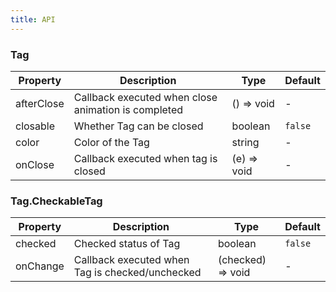 ```yaml
---
title: API
---
```


### Tag

| Property | Description | Type | Default |
| -------- | ----------- | ---- | ------- |
| afterClose | Callback executed when close animation is completed | () => void | - |
| closable | Whether Tag can be closed | boolean | `false` |
| color | Color of the Tag | string | - |
| onClose | Callback executed when tag is closed | (e) => void | - |

### Tag.CheckableTag

| Property | Description | Type | Default |
| -------- | ----------- | ---- | ------- |
| checked | Checked status of Tag | boolean | `false` |
| onChange | Callback executed when Tag is checked/unchecked | (checked) => void | - |
